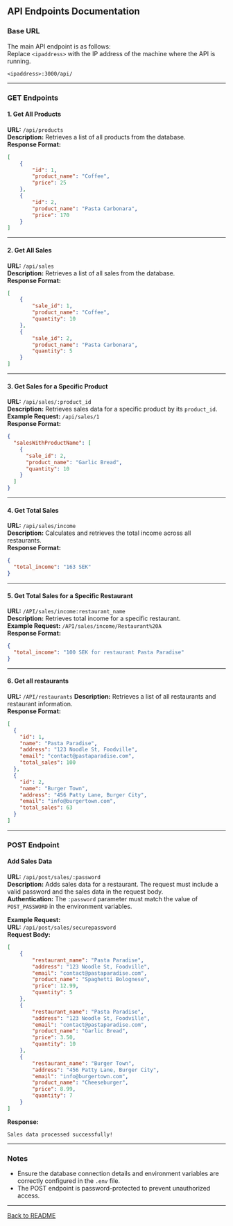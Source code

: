 ## API Endpoints Documentation

### Base URL
The main API endpoint is as follows:  
Replace `<ipaddress>` with the IP address of the machine where the API is running.

```
<ipaddress>:3000/api/
```

---

### **GET Endpoints**

#### 1. **Get All Products**
**URL:** `/api/products`  
**Description:** Retrieves a list of all products from the database.  
**Response Format:**  
```json
[
    {
        "id": 1,
        "product_name": "Coffee",
        "price": 25
    },
    {
        "id": 2,
        "product_name": "Pasta Carbonara",
        "price": 170
    }
]
```

---

#### 2. **Get All Sales**
**URL:** `/api/sales`  
**Description:** Retrieves a list of all sales from the database.  
**Response Format:**  
```json
[
    {
        "sale_id": 1,
        "product_name": "Coffee",
        "quantity": 10
    },
    {
        "sale_id": 2,
        "product_name": "Pasta Carbonara",
        "quantity": 5
    }
]
```

---

#### 3. **Get Sales for a Specific Product**
**URL:** `/api/sales/:product_id`  
**Description:** Retrieves sales data for a specific product by its `product_id`.  
**Example Request:** `/api/sales/1`  
**Response Format:**  
```json
{
  "salesWithProductName": [
    {
      "sale_id": 2,
      "product_name": "Garlic Bread",
      "quantity": 10
    }
  ]
}
```

---

#### 4. **Get Total Sales**
**URL:** `/api/sales/income`  
**Description:** Calculates and retrieves the total income across all restaurants.  
**Response Format:**  
```json
{
  "total_income": "163 SEK"
}
```

---

#### 5. **Get Total Sales for a Specific Restaurant**
**URL:** `/API/sales/income:restaurant_name`  
**Description:** Retrieves total income for a specific restaurant.  
**Example Request:** `/API/sales/income/Restaurant%20A`  
**Response Format:**  
```json
{
  "total_income": "100 SEK for restaurant Pasta Paradise"
}
```

---

#### 6. **Get all restaurants**
**URL:** `/API/restaurants`
**Description:** Retrieves a list of all restaurants and restaurant information.  
**Response Format:**
```json
[
  {
    "id": 1,
    "name": "Pasta Paradise",
    "address": "123 Noodle St, Foodville",
    "email": "contact@pastaparadise.com",
    "total_sales": 100
  },
  {
    "id": 2,
    "name": "Burger Town",
    "address": "456 Patty Lane, Burger City",
    "email": "info@burgertown.com",
    "total_sales": 63
  }
]
```

---

### **POST Endpoint**

#### **Add Sales Data**
**URL:** `/api/post/sales/:password`  
**Description:** Adds sales data for a restaurant. The request must include a valid password and the sales data in the request body.  
**Authentication:** The `:password` parameter must match the value of `POST_PASSWORD` in the environment variables.  

**Example Request:**  
**URL:** `/api/post/sales/securepassword`  
**Request Body:**  
```json
[
    {
        "restaurant_name": "Pasta Paradise",
        "address": "123 Noodle St, Foodville",
        "email": "contact@pastaparadise.com",
        "product_name": "Spaghetti Bolognese",
        "price": 12.99,
        "quantity": 5
    },
    {
        "restaurant_name": "Pasta Paradise",
        "address": "123 Noodle St, Foodville",
        "email": "contact@pastaparadise.com",
        "product_name": "Garlic Bread",
        "price": 3.50,
        "quantity": 10
    },
    {
        "restaurant_name": "Burger Town",
        "address": "456 Patty Lane, Burger City",
        "email": "info@burgertown.com",
        "product_name": "Cheeseburger",
        "price": 8.99,
        "quantity": 7
    }
]
```

**Response:**  
  ```
  Sales data processed successfully!
  ```

---

### **Notes**
- Ensure the database connection details and environment variables are correctly configured in the `.env` file.  
- The POST endpoint is password-protected to prevent unauthorized access. 

---

[Back to README](../README.md)